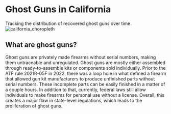 # Ghost Guns in California
Tracking the distribution of recovered ghost guns over time.
![california_choropleth](https://github.com/user-attachments/assets/a6ababd7-a111-48fe-bc51-2695841e020c)

## What are ghost guns?
Ghost guns are privately made firearms without serial numbers, making them untraceable and unregulated. Ghost guns are mostly either assembled through ready-to-assemble kits or components sold individually.
Prior to the ATF rule 2021R-05F in 2022, there was a loop hole in what defined a firearm that allowed gun kit manufacturers to produce unfinished parts without serial numbers. These incomplete parts can be easily finished in a matter of a couple hours.
In addition to that, currently, federal laws still allow individuals to make firearms for personal use without a license. Overall, this creates a major flaw in state-level regulations, which leads to the proliferation of ghost guns.
